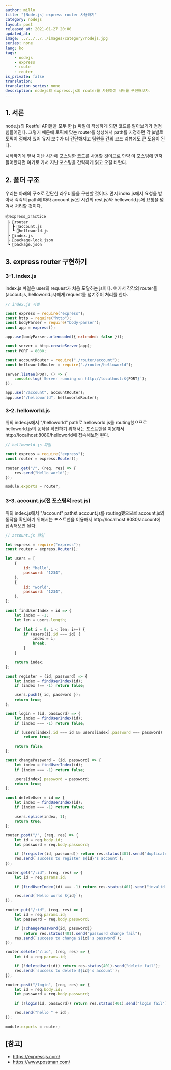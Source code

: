 ```yaml
---
author: millo
title: "[Node.js] express router 사용하기"
category: nodejs
layout: post
released_at: 2021-01-27 20:00
updated_at:
image: ../../../../images/category/nodejs.jpg
series: none
lang: ko
tags:
    - nodejs
    - express
    - route
    - router
is_private: false
translation:
translation_series: none
description: nodejs의 express.js의 router를 사용하여 서버를 구현해보자.
---
```


## 1. 서론

node.js의 Restful API들을 모두 한 js 파일에 작성하게 되면 코드를 알아보기가 점점 힘들어진다. 그렇기 때문에 토픽에 맞는 router를 생성해서 path를 지정하면 각 js별로 토픽이 정해져 있어 유지 보수가 더 간단해지고 팀원들 간의 코드 리뷰에도 큰 도움이 된다.

시작하기에 앞서 지난 시간에 포스팅한 코드를 사용할 것이므로 만약 이 포스팅에 먼저 들어왔다면 여기로 가서 지난 포스팅을 간략하게 읽고 오길 바란다.

## 2. 폴더 구조

우리는 아래의 구조로 간단한 라우터들을 구현할 것이다. 먼저 index.js에서 요청을 받아서 각각의 path에 따라 account.js(전 시간의 rest.js)와 helloworld.js에 요청을 넘겨서 처리할 것이다.

```
📦express_practice
 ┣ 📂router
 ┃ ┣ 📜account.js
 ┃ ┗ 📜helloworld.js
 ┣ 📜index.js
 ┣ 📜package-lock.json
 ┗ 📜package.json
```

## 3. express router 구현하기

### 3-1. index.js

index.js 파일은 user의 request가 처음 도달하는 js이다. 여기서 각각의 router들(accout.js, helloworld.js)에게 request를 넘겨주어 처리를 한다.

```js
// index.js 파일

const express = require("express");
const http = require("http");
const bodyParser = require("body-parser");
const app = express();

app.use(bodyParser.urlencoded({ extended: false }));

const server = http.createServer(app);
const PORT = 8080;

const accountRouter = require("./router/account");
const helloworldRouter = require("./router/helloworld");

server.listen(PORT, () => {
    console.log(`Server running on http://localhost:${PORT}`);
});

app.use("/account", accountRouter);
app.use("/helloworld", helloworldRouter);
```

### 3-2. helloworld.js

위의 index.js에서 "/helloworld" path로 helloworld.js를 routing했으므로 helloworld.js의 동작을 확인하기 위해서는 포스트맨을 이용해서 http://localhost:8080/helloworld에 접속해보면 된다.

```js
// helloworld.js 파일

const express = require("express");
const router = express.Router();

router.get("/", (req, res) => {
    res.send("Hello world");
});

module.exports = router;
```

### 3-3. account.js(전 포스팅의 rest.js)

위의 index.js에서 "/account" path로 account.js를 routing했으므로 account.js의 동작을 확인하기 위해서는 포스트맨을 이용해서 http://localhost:8080/account에 접속해보면 된다.

```js
// account.js 파일

let express = require("express");
const router = express.Router();

let users = [
    {
        id: "hello",
        password: "1234",
    },
    {
        id: "world",
        password: "1234",
    },
];

const findUserIndex = id => {
    let index = -1;
    let len = users.length;

    for (let i = 0; i < len; i++) {
        if (users[i].id === id) {
            index = i;
            break;
        }
    }

    return index;
};

const register = (id, password) => {
    let index = findUserIndex(id);
    if (index !== -1) return false;

    users.push({ id, password });
    return true;
};

const login = (id, password) => {
    let index = findUserIndex(id);
    if (index === -1) return false;

    if (users[index].id === id && users[index].password === password)
        return true;

    return false;
};

const changePassword = (id, password) => {
    let index = findUserIndex(id);
    if (index === -1) return false;

    users[index].password = password;
    return true;
};

const deleteUser = id => {
    let index = findUserIndex(id);
    if (index === -1) return false;

    users.splice(index, 1);
    return true;
};

router.post("/", (req, res) => {
    let id = req.body.id;
    let password = req.body.password;

    if (!register(id, password)) return res.status(401).send("duplicate id");
    res.send(`success to register ${id}'s account`);
});

router.get("/:id", (req, res) => {
    let id = req.params.id;

    if (findUserIndex(id) === -1) return res.status(401).send("invalid id");

    res.send(`Hello world ${id}`);
});

router.put("/:id", (req, res) => {
    let id = req.params.id;
    let password = req.body.password;

    if (!changePassword(id, password))
        return res.status(401).send("password change fail");
    res.send(`success to change ${id}'s password`);
});

router.delete("/:id", (req, res) => {
    let id = req.params.id;

    if (!deleteUser(id)) return res.status(401).send("delete fail");
    res.send(`success to delete ${id}'s account`);
});

router.post("/login", (req, res) => {
    let id = req.body.id;
    let password = req.body.password;

    if (!login(id, password)) return res.status(401).send("login fail");

    res.send("hello " + id);
});

module.exports = router;
```

## [참고]

-   https://expressjs.com/
-   https://www.postman.com/
